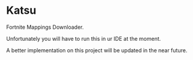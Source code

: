 # Katsu




Fortnite Mappings Downloader.

Unfortunately you will have to run this in ur IDE at the moment.

A better implementation on this project will be updated in the near future.
